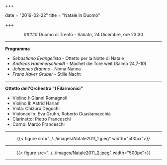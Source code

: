 ﻿+++

date = "2019-02-22"
title = "Natale in Duomo"

+++

<center>
##### Duomo di Trento - Sabato, 24 Dicembre, ore 23:30
</center>

---

**Programma**

* *Sebastiano Evangelista* - Ottetto per la Notte di Natale
* *Andreas Hammerschmidt* - Machet die Tore weit (Salmo 24,7-10)
* *Johannes Brahms* - Ninna Nanna
* *Franz Xaver Gruber* - Stille Nacht

---

**Ottetto dell'Orchestra "I Filarmonici"**

* Violino I: Gianni Romagnoli
* Violino II: Astrid Harlan
* Viola: Chizuru Deguchi
* Violoncello: Eva Gruhn, Roberto Guastamacchia
* Clarinetto: Pietro Franceschi
* Corno: Marco Franceschi

---

<center>

{{< figure src="../../images/Natale2011_1.jpeg" width="500px">}}

---

{{< figure src="../../images/Natale2011_2.jpeg" width="500px">}}


---

</center>
